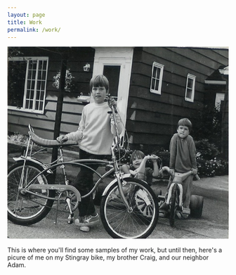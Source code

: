 ```yaml
---
layout: page
title: Work
permalink: /work/
---
```



![Barry with a Schwinn Stingray bike](assets/images/Barry-Craig-Adam-Stiingray.jpg)

This is where you'll find some samples of my work, but until then, here's a picure of me on my Stingray bike, my brother Craig, and our neighbor Adam.





